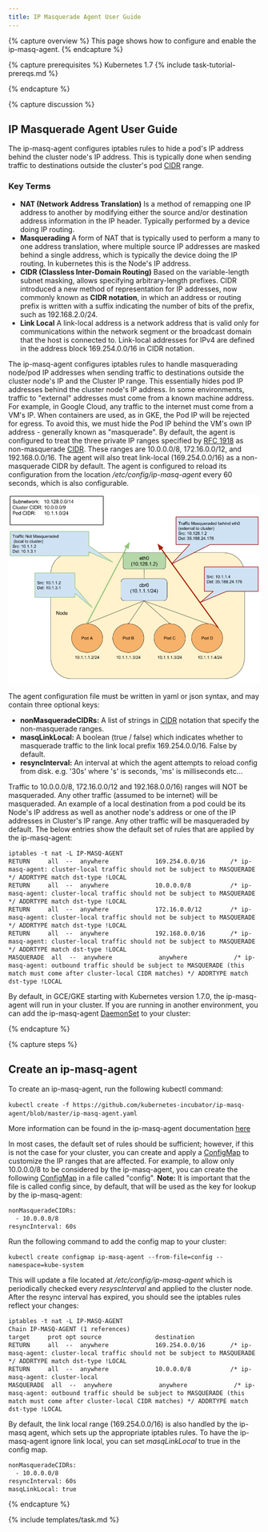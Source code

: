 ```yaml
---
title: IP Masquerade Agent User Guide
---
```


{% capture overview %}
This page shows how to configure and enable the ip-masq-agent. 
{% endcapture %}

{% capture prerequisites %}
Kubernetes 1.7
{% include task-tutorial-prereqs.md %}

{% endcapture %}

{% capture discussion %}
## IP Masquerade Agent User Guide

The ip-masq-agent configures iptables rules to hide a pod's IP address behind the cluster node's IP address. This is typically done when sending traffic to destinations outside the cluster's pod [CIDR](https://en.wikipedia.org/wiki/Classless_Inter-Domain_Routing) range.

### **Key Terms**

*   **NAT (Network Address Translation)**
    Is a method of remapping one IP address to another by modifying either the source and/or destination address information in the IP header.  Typically performed by a device doing IP routing.
*   **Masquerading**
    A form of NAT that is typically used to perform a many to one address translation, where multiple source IP addresses are masked behind a single address, which is typically the device doing the IP routing. In kubernetes this is the Node's IP address. 
*   **CIDR (Classless Inter-Domain Routing)**
    Based on the variable-length subnet masking, allows specifying arbitrary-length prefixes. CIDR introduced a new method of representation for IP addresses, now commonly known as **CIDR notation**, in which an address or routing prefix is written with a suffix indicating the number of bits of the prefix, such as 192.168.2.0/24.
*   **Link Local**
    A link-local address is a network address that is valid only for communications within the network segment or the broadcast domain that the host is connected to. Link-local addresses for IPv4 are defined in the address block 169.254.0.0/16 in CIDR notation.

The ip-masq-agent configures iptables rules to handle masquerading node/pod IP addresses when sending traffic to destinations outside the cluster node's IP and the Cluster IP range.  This essentially hides pod IP addresses behind the cluster node's IP address.  In some environments, traffic to "external" addresses must come from a known machine address. For example, in Google Cloud, any traffic to the internet must come from a VM's IP.  When containers are used, as in GKE, the Pod IP will be rejected for egress. To avoid this, we must hide the Pod IP behind the VM's own IP address - generally known as "masquerade". By default, the agent is configured to treat the three private IP ranges specified by [RFC 1918](https://tools.ietf.org/html/rfc1918) as non-masquerade [CIDR](https://en.wikipedia.org/wiki/Classless_Inter-Domain_Routing).  These ranges are 10.0.0.0/8, 172.16.0.0/12, and 192.168.0.0/16. The agent will also treat link-local (169.254.0.0/16) as a non-masquerade CIDR by default.  The agent is configured to reload its configuration from the location */etc/config/ip-masq-agent* every 60 seconds, which is also configurable.

![masq/non-masq example](/images/docs/ip-masq.png)

The agent configuration file must be written in yaml or json syntax, and may contain three optional keys:

*   **nonMasqueradeCIDRs:** A list of strings in [CIDR](https://en.wikipedia.org/wiki/Classless_Inter-Domain_Routing) notation that specify the non-masquerade ranges.
*   **masqLinkLocal:** A boolean (true / false) which indicates whether to masquerade traffic to the link local prefix 169.254.0.0/16. False by default.
*   **resyncInterval:** An interval at which the agent attempts to reload config from disk. e.g. '30s' where 's' is seconds, 'ms' is milliseconds etc...

Traffic to 10.0.0.0/8, 172.16.0.0/12 and 192.168.0.0/16) ranges will NOT be masqueraded. Any other traffic (assumed to be internet) will be masqueraded.  An example of a local destination from a pod could be its Node's IP address as well as another node's address or one of the IP addresses in Cluster's IP range.   Any other traffic will be masqueraded by default.  The below entries show the default set of rules that are applied by the ip-masq-agent:

```
iptables -t nat -L IP-MASQ-AGENT
RETURN     all  --  anywhere             169.254.0.0/16       /* ip-masq-agent: cluster-local traffic should not be subject to MASQUERADE */ ADDRTYPE match dst-type !LOCAL
RETURN     all  --  anywhere             10.0.0.0/8           /* ip-masq-agent: cluster-local traffic should not be subject to MASQUERADE */ ADDRTYPE match dst-type !LOCAL
RETURN     all  --  anywhere             172.16.0.0/12        /* ip-masq-agent: cluster-local traffic should not be subject to MASQUERADE */ ADDRTYPE match dst-type !LOCAL
RETURN     all  --  anywhere             192.168.0.0/16       /* ip-masq-agent: cluster-local traffic should not be subject to MASQUERADE */ ADDRTYPE match dst-type !LOCAL
MASQUERADE  all  --  anywhere             anywhere             /* ip-masq-agent: outbound traffic should be subject to MASQUERADE (this match must come after cluster-local CIDR matches) */ ADDRTYPE match dst-type !LOCAL

```

By default, in GCE/GKE starting with Kubernetes version 1.7.0, the ip-masq-agent will run in your cluster.  If you are running in another environment, you can add the ip-masq-agent [DaemonSet](/docs/concepts/workloads/controllers/daemonset/) to your cluster:

{% endcapture %}

{% capture steps %}

## Create an ip-masq-agent
To create an ip-masq-agent, run the following kubectl command:

`
kubectl create -f https://github.com/kubernetes-incubator/ip-masq-agent/blob/master/ip-masq-agent.yaml
`

More information can be found in the ip-masq-agent documentation [here](https://github.com/kubernetes-incubator/ip-masq-agent)

In most cases, the default set of rules should be sufficient; however, if this is not the case for your cluster, you can create and apply a [ConfigMap](/docs/tasks/configure-pod-container/configmap/) to customize the IP ranges that are affected.  For example, to allow only 10.0.0.0/8 to be considered by the ip-masq-agent, you can create the following [ConfigMap](/docs/tasks/configure-pod-container/configmap/) in a file called "config".
**Note:** It is important that the file is called config since, by default, that will be used as the key for lookup by the ip-masq-agent:

```
nonMasqueradeCIDRs:
  - 10.0.0.0/8
resyncInterval: 60s

```

Run the following command to add the config map to your cluster:

```
kubectl create configmap ip-masq-agent --from-file=config --namespace=kube-system
```

This will update a file located at */etc/config/ip-masq-agent* which is periodically checked every *resyscInterval* and applied to the cluster node.
After the resync interval has expired, you should see the iptables rules reflect your changes:

```
iptables -t nat -L IP-MASQ-AGENT
Chain IP-MASQ-AGENT (1 references)
target     prot opt source               destination         
RETURN     all  --  anywhere             169.254.0.0/16       /* ip-masq-agent: cluster-local traffic should not be subject to MASQUERADE */ ADDRTYPE match dst-type !LOCAL
RETURN     all  --  anywhere             10.0.0.0/8           /* ip-masq-agent: cluster-local
MASQUERADE  all  --  anywhere             anywhere             /* ip-masq-agent: outbound traffic should be subject to MASQUERADE (this match must come after cluster-local CIDR matches) */ ADDRTYPE match dst-type !LOCAL
```

By default, the link local range (169.254.0.0/16) is also handled by the ip-masq agent, which sets up the appropriate iptables rules.  To have the ip-masq-agent ignore link local, you can set *masqLinkLocal*  to true in the config map.

```
nonMasqueradeCIDRs:
  - 10.0.0.0/8
resyncInterval: 60s
masqLinkLocal: true
```
{% endcapture %}

{% include templates/task.md %}
